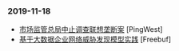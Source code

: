 ### 2019-11-18

* [市场监管总局中止调查联想垄断案](https://www.pingwest.com/w/197855) [PingWest]
* [基于大数据企业网络威胁发现模型实践](https://www.freebuf.com/articles/es/219373.html) [Freebuf]
